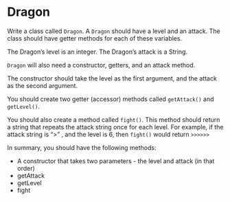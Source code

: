 # Dragon
Write a class called `Dragon`. A `Dragon` should have a level and an attack. The class should have getter methods for each of these variables.

The Dragon’s level is an integer. The Dragon’s attack is a String.

`Dragon` will also need a constructor, getters, and an attack method.

The constructor should take the level as the first argument, and the attack as the second argument.

You should create two getter (accessor) methods called `getAttack()` and `getLevel()`.

You should also create a method called `fight()`. This method should return a string that repeats the attack string once for each level. For example, if the attack string is “>” , and the level is 6, then `fight()` would return `>>>>>>`

In summary, you should have the following methods:

- A constructor that takes two parameters - the level and attack (in that order)
- getAttack
- getLevel
- fight

